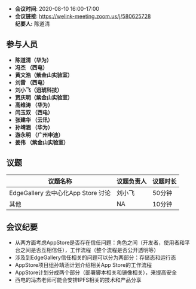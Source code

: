 -  **会议时间**: 2020-08-10  16:00-17:00
-  **会议链接**: https://welink-meeting.zoom.us/j/580625728    
**纪要人:** 陈道清  

## 参与人员
-  **陈道清（华为）** 
-  **冯杰  （西电）**   
-  **黄文浩（紫金山实验室）**  
-  **刘雷  （西电）**
-  **刘小飞（迅琥科技）**  
-  **贾庆明（紫金山实验室）**
-  **高维涛 （华为）**  
-  **闫玉双 （西电）**  
-  **张建华 （云讯）**  
-  **孙靖涵 （华为）**  
-  **游永明 （广州申迪）**   
-  **姜伟   （紫金山实验室）**  
## 议题

议题名称 | 议题负责人  | 议题时长
---- | ----  |   ---- 
EdgeGallery 去中心化App Store 讨论 | 刘小飞 | 50分钟
其他 |  NA | 10分钟

## 会议纪要
- 从两方面考虑AppStore是否存在信任问题：角色之间（开发者，使用者和平台之间是否互相信任），工作流程（整个流程是否公开透明等）
- 涉及到EdgeGallery信任相关的问题可以分为两部分：存储态和运行态
- AppStore项目组孙靖涵计划介绍相关App Store的工作流程
- AppStore计划分成两个部分（部署脚本相关和镜像相关），来提高安全
- 西电的冯杰老师可能会安排IPFS相关的技术和产品分享